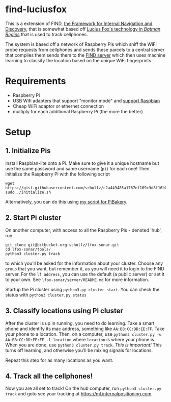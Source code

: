 # find-luciusfox

This is a extension of FIND, [the Framework for Internal Navigation and Discovery](https://github.com/schollz/find), that is somewhat based off [Lucius Fox's technology in *Batman Begins*](http://batman.wikia.com/wiki/Lucius_Fox_(Morgan_Freeman)) that is used to track cellphones.

The system is based off a network of Raspberry Pis which sniff the WiFi probe requests from cellphones and sends these parcels to a central server that compiles them sends them to the [FIND server](https://github.com/schollz/find) which then uses machine learning to classify the location based on the unique WiFi fingerprints.

# Requirements

- Raspberry Pi
- USB Wifi adapters that support "monitor mode" and [support Raspbian](http://elinux.org/RPi_USB_Wi-Fi_Adapters)
- Cheap WiFi adaptor or ethernet connection
- multiply for each additional Raspberry Pi (the more the better)

# Setup

## 1. Initialize Pis

Install Raspbian-lite onto a Pi. Make sure to give it a unique hostname but use the same password and same username (`pi`) for each one! Then initialize the Raspberry Pi with the following script
```
wget https://gist.githubusercontent.com/schollz/c2a449485a1767ef109c3d8f16b0b9ec/raw/802ebf68ea149eba1650a5c2383214614f95332a/initialize.sh
sudo ./initialize.sh
```
Alternatively, you can do this using [my script for PiBakery]().

## 2. Start Pi cluster

On another computer, with access to all the Raspberry Pis - denoted 'hub', run 
```
git clone git@bitbucket.org:schollz/lfox-sonar.git
cd lfox-sonar/tools/
python3 cluster.py track
```
to which you'll be asked for the information about your cluster. Choose any `group` that you want, but remember it, as you will need it to login to the FIND server. For the `lf address`, you can use the default (a public server) or set it to your own. See `lfox-sonar/server/README.md` for more information.

Startup the Pi cluster using `python3.py cluster start`. You can check the status with `python3 cluster.py status`

## 3. Classify locations using Pi cluster

After the cluster is up in running, you need to do learning. Take a smart phone and identify its mac address, something like `AA:BB:CC:DD:EE:FF`. Take your phone to a location. Then, on a computer, use `python3 cluster.py -u AA:BB:CC:DD:EE:FF -l location` where `location` is where your phone is. When you are done, use `python3 cluster.py track`. *This is important!* This turns off learning, and otherwise you'll be mixing signals for locations.

Repeat this step for as many locations as you want.

## 4. Track all the cellphones!

Now you are all set to track! On the hub computer, run `python3 cluster.py track` and goto see your tracking at https://ml.internalpositioning.com.





